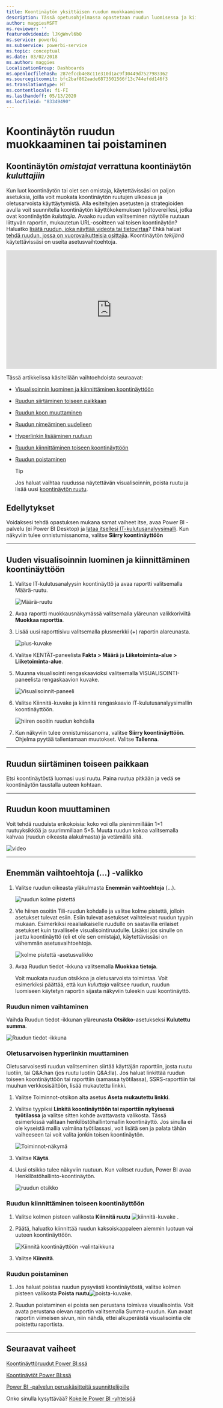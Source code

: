 ```yaml
---
title: Koontinäytön yksittäisen ruudun muokkaaminen
description: Tässä opetusohjelmassa opastetaan ruudun luomisessa ja kiinnittämisessä koontinäyttöön sekä koontinäytön ruudun muokkaamisessa – ruudun siirtämisessä, koon muuttamisessa, nimen vaihtamisessa, kiinnittämisessä, poistamisessa ja hyperlinkin lisäämisessä.
author: maggiesMSFT
ms.reviewer: ''
featuredvideoid: lJKgWnvl6bQ
ms.service: powerbi
ms.subservice: powerbi-service
ms.topic: conceptual
ms.date: 03/02/2018
ms.author: maggies
LocalizationGroup: Dashboards
ms.openlocfilehash: 287efccb4e8c11e310d1ac9f30449d7527983362
ms.sourcegitcommit: bfc2baf862aade6873501566f13c744efdd146f3
ms.translationtype: HT
ms.contentlocale: fi-FI
ms.lasthandoff: 05/13/2020
ms.locfileid: "83349490"
---
```

# <a name="edit-or-remove-a-dashboard-tile"></a>Koontinäytön ruudun muokkaaminen tai poistaminen

## <a name="dashboard-owners-versus-dashboard-consumers"></a>Koontinäytön *omistajat* verrattuna koontinäytön *kuluttajiin*
Kun luot koontinäytön tai olet sen omistaja, käytettävissäsi on paljon asetuksia, joilla voit muokata koontinäytön ruutujen ulkoasua ja oletusarvoista käyttäytymistä. Alla esiteltyjen asetusten ja strategioiden avulla voit suunnitella koontinäytön käyttökokemuksen työtovereillesi, jotka ovat koontinäytön *kuluttajia*.  Avaako ruudun valitseminen näytölle ruutuun liittyvän raportin, mukautetun URL-osoitteen vai toisen koontinäytön? Haluatko [lisätä ruudun, joka näyttää videota tai tietovirtaa](service-dashboard-add-widget.md)? Ehkä haluat [tehdä ruudun, jossa on vuorovaikutteisia osittajia](service-dashboard-pin-live-tile-from-report.md). Koontinäytön *tekijänä* käytettävissäsi on useita asetusvaihtoehtoja. 

<iframe width="560" height="315" src="https://www.youtube.com/embed/lJKgWnvl6bQ" frameborder="0" allowfullscreen></iframe>

Tässä artikkelissa käsitellään vaihtoehdoista seuraavat:

* [Visualisoinnin luominen ja kiinnittäminen koontinäyttöön](#create)
* [Ruudun siirtäminen toiseen paikkaan](#move)
* [Ruudun koon muuttaminen](#resize)
* [Ruudun nimeäminen uudelleen](#rename)
* [Hyperlinkin lisääminen ruutuun](#hyperlink)
* [Ruudun kiinnittäminen toiseen koontinäyttöön](#different)
* [Ruudun poistaminen](#delete)
  
  > [!TIP]
  > Jos haluat vaihtaa ruudussa näytettävän visualisoinnin, poista ruutu ja lisää uusi [koontinäytön ruutu](../consumer/end-user-tiles.md).

  
## <a name="prerequisites"></a>Edellytykset
Voidaksesi tehdä opastuksen mukana samat vaiheet itse, avaa Power BI -palvelu (ei Power BI Desktop) ja [lataa itsellesi IT-kulutusanalyysimalli](sample-it-spend.md). Kun näkyviin tulee onnistumissanoma, valitse **Siirry koontinäyttöön**

- - -
<a name="create"></a>

## <a name="create-a-new-visualization-and-pin-it-to-the-dashboard"></a>Uuden visualisoinnin luominen ja kiinnittäminen koontinäyttöön
1. Valitse IT-kulutusanalyysin koontinäyttö ja avaa raportti valitsemalla Määrä-ruutu.

    ![Määrä-ruutu](media/service-dashboard-edit-tile/power-bi-amount-tile.png)

2. Avaa raportti muokkausnäkymässä valitsemalla yläreunan valikkoriviltä **Muokkaa raporttia**.

3. Lisää uusi raporttisivu valitsemalla plusmerkki (+) raportin alareunasta.

    ![plus-kuvake](media/service-dashboard-edit-tile/power-bi-add-page.png)

4. Valitse KENTÄT-paneelista **Fakta > Määrä** ja **Liiketoiminta-alue > Liiketoiminta-alue**.
 
5. Muunna visualisointi rengaskaavioksi valitsemalla VISUALISOINTI-paneelista rengaskaavion kuvake.

    ![Visualisoinnit-paneeli](media/service-dashboard-edit-tile/power-bi-donut-chart.png)

5. Valitse Kiinnitä-kuvake ja kiinnitä rengaskaavio IT-kulutusanalyysimallin koontinäyttöön.

   ![hiiren osoitin ruudun kohdalla](media/service-dashboard-edit-tile/power-bi-pin.png)

6. Kun näkyviin tulee onnistumissanoma, valitse **Siirry koontinäyttöön**. Ohjelma pyytää tallentamaan muutokset. Valitse **Tallenna**.

- - -
<a name="move"></a>

## <a name="move-the-tile"></a>Ruudun siirtäminen toiseen paikkaan
Etsi koontinäytöstä luomasi uusi ruutu. Paina ruutua pitkään ja vedä se koontinäytön taustalla uuteen kohtaan.

- - -
<a name="resize"></a>

## <a name="resize-the-tile"></a>Ruudun koon muuttaminen
Voit tehdä ruuduista erikokoisia: koko voi olla pienimmillään 1×1 ruutuyksikköä ja suurimmillaan 5×5. Muuta ruudun kokoa valitsemalla kahvaa (ruudun oikeasta alakulmasta) ja vetämällä sitä.

![video](media/service-dashboard-edit-tile/pbigif_resizetile4.gif)

- - -
## <a name="more-options--menu"></a>**Enemmän vaihtoehtoja** (...) -valikko

1. Valitse ruudun oikeasta yläkulmasta **Enemmän vaihtoehtoja** (...). 
   
   ![ruudun kolme pistettä](media/service-dashboard-edit-tile/power-bi-tile.png)

2. Vie hiiren osoitin Tili-ruudun kohdalle ja valitse kolme pistettä, jolloin asetukset tulevat esiin. Esiin tulevat asetukset vaihtelevat ruudun tyypin mukaan.  Esimerkiksi reaaliaikaiselle ruudulle on saatavilla erilaiset asetukset kuin tavalliselle visualisointiruudulle. Lisäksi jos sinulle on jaettu koontinäyttö (eli et ole sen omistaja), käytettävissäsi on vähemmän asetusvaihtoehtoja.

   ![kolme pistettä ‑asetusvalikko](media/service-dashboard-edit-tile/power-bi-tile-menu-new.png)

3. Avaa Ruudun tiedot ‑ikkuna valitsemalla **Muokkaa tietoja**. 

    Voit muokata ruudun otsikkoa ja oletusarvoista toimintaa.  Voit esimerkiksi päättää, että kun *kuluttaja* valitsee ruudun, ruudun luomiseen käytetyn raportin sijasta näkyviin tuleekin uusi koontinäyttö.  
   


<a name="rename"></a>

### <a name="rename-the-tile"></a>Ruudun nimen vaihtaminen
Vaihda Ruudun tiedot ‑ikkunan yläreunasta **Otsikko**-asetukseksi **Kulutettu summa**.

![Ruudun tiedot ‑ikkuna](media/service-dashboard-edit-tile/power-bi-tile-title.png)


<a name="hyperlink"></a>

### <a name="change-the-default-hyperlink"></a>Oletusarvoisen hyperlinkin muuttaminen
Oletusarvoisesti ruudun valitseminen siirtää käyttäjän raporttiin, josta ruutu luotiin, tai Q&A:han (jos ruutu luotiin Q&A:lla). Jos haluat linkittää ruudun toiseen koontinäyttöön tai raporttiin (samassa työtilassa), SSRS-raporttiin tai muuhun verkkosisältöön, lisää mukautettu linkki.

1. Valitse Toiminnot-otsikon alta asetus **Aseta mukautettu linkki**.

2. Valitse tyypiksi **Linkitä koontinäyttöön tai raporttiin nykyisessä työtilassa** ja valitse sitten kohde avattavasta valikosta.  Tässä esimerkissä valitaan henkilöstöhallintomallin koontinäyttö. Jos sinulla ei ole kyseistä mallia valmiina työtilassasi, voit lisätä sen ja palata tähän vaiheeseen tai voit valita jonkin toisen koontinäytön. 

    ![Toiminnot-näkymä](media/service-dashboard-edit-tile/power-bi-custom-link.png)

3. Valitse **Käytä**.

4. Uusi otsikko tulee näkyviin ruutuun.  Kun valitset ruudun, Power BI avaa Henkilöstöhallinto-koontinäytön. 

    ![ruudun otsikko](media/service-dashboard-edit-tile/power-bi-title.png)

<a name="different"></a>

### <a name="pin-the-tile-to-a-different-dashboard"></a>Ruudun kiinnittäminen toiseen koontinäyttöön
1. Valitse kolmen pisteen valikosta **Kiinnitä ruutu** ![kiinnitä-kuvake](media/service-dashboard-edit-tile/pinnooutline.png) .
2. Päätä, haluatko kiinnittää ruudun kaksoiskappaleen aiemmin luotuun vai uuteen koontinäyttöön. 
   
   ![Kiinnitä koontinäyttöön -valintaikkuna](media/service-dashboard-edit-tile/pbi_pintoanotherdash.png)
3. Valitse **Kiinnitä**.

<a name="delete"></a>

### <a name="delete-the-tile"></a>Ruudun poistaminen
1. Jos haluat poistaa ruudun pysyvästi koontinäytöstä, valitse kolmen pisteen valikosta **Poista ruutu**![poista-kuvake](media/service-dashboard-edit-tile/power-bi-delete-tile-icon.png). 

2. Ruudun poistaminen ei poista sen perustana toimivaa visualisointia. Voit avata perustana olevan raportin valitsemalla Summa-ruudun. Kun avaat raportin viimeisen sivun, niin nähdä, ettei alkuperäistä visualisointia ole poistettu raportista. 

- - -
## <a name="next-steps"></a>Seuraavat vaiheet
[Koontinäyttöruudut Power BI:ssä](../consumer/end-user-tiles.md)

[Koontinäytöt Power BI:ssä](../consumer/end-user-dashboards.md)

[Power BI -palvelun peruskäsitteitä suunnittelijoille](../fundamentals/service-basic-concepts.md)

Onko sinulla kysyttävää? [Kokeile Power BI -yhteisöä](https://community.powerbi.com/)
